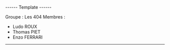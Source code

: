------ Template ------

Groupe : Les 404
Membres :
- Ludo ROUX
- Thomas PIET
- Enzo FERRARI

----------------------


